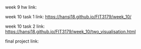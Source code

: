 week 9 hw link:


week 10 task 1 link: https://hansi18.github.io/FIT3179/week_10/

week 10 task 2 link: https://hansi18.github.io/FIT3179/week_10/two_visualisation.html


final project link:
